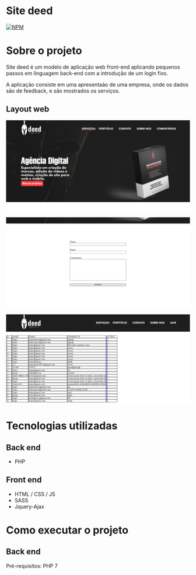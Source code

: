 # Site deed
[![NPM](https://img.shields.io/npm/l/react)](https://github.com/King-ego/site-deed-2.0/blob/main/LICENSE) 

# Sobre o projeto

Site deed é um modelo de aplicação web front-end aplicando pequenos passos em linguagem back-end com a introdução de um login fixo.

A aplicação consiste em uma apresentaão de uma empresa, onde os dados são de feedback, e são mostrados os serviços.

## Layout web
![Web 1](https://github.com/King-ego/assets/blob/main/site2.0/deed-2.0-P.One-index.png)

![Web 3](https://github.com/King-ego/assets/blob/main/site2.0/deed-2.0-P.Form-index.png)

![Web 2](https://github.com/King-ego/assets/blob/main/site2.0/deed-2.0-P.One-comments.png)




# Tecnologias utilizadas
## Back end
- PHP
## Front end
- HTML / CSS / JS
- SASS
- Jquery-Ajax


# Como executar o projeto

## Back end
Pré-requisitos: PHP 7
